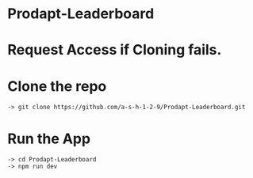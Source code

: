 # Prodapt-Leaderboard

# Request Access if Cloning fails.

# Clone the repo
    -> git clone https://github.com/a-s-h-1-2-9/Prodapt-Leaderboard.git

# Run the App
    -> cd Prodapt-Leaderboard
    -> npm run dev
    